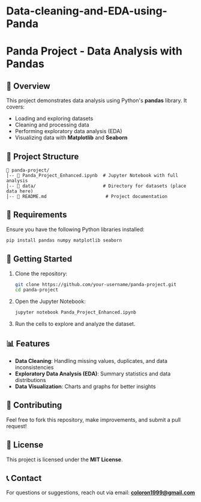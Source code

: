 # Data-cleaning-and-EDA-using-Panda
# Panda Project - Data Analysis with Pandas

## 📌 Overview
This project demonstrates data analysis using Python's **pandas** library. It covers:
- Loading and exploring datasets
- Cleaning and processing data
- Performing exploratory data analysis (EDA)
- Visualizing data with **Matplotlib** and **Seaborn**

## 📂 Project Structure
```
📁 panda-project/
│-- 📄 Panda_Project_Enhanced.ipynb  # Jupyter Notebook with full analysis
│-- 📂 data/                         # Directory for datasets (place data here)
│-- 📄 README.md                      # Project documentation
```

## 🔧 Requirements
Ensure you have the following Python libraries installed:
```bash
pip install pandas numpy matplotlib seaborn
```

## 🚀 Getting Started
1. Clone the repository:
   ```bash
   git clone https://github.com/your-username/panda-project.git
   cd panda-project
   ```
2. Open the Jupyter Notebook:
   ```bash
   jupyter notebook Panda_Project_Enhanced.ipynb
   ```
3. Run the cells to explore and analyze the dataset.

## 📊 Features
- **Data Cleaning**: Handling missing values, duplicates, and data inconsistencies
- **Exploratory Data Analysis (EDA)**: Summary statistics and data distributions
- **Data Visualization**: Charts and graphs for better insights

## 🤝 Contributing
Feel free to fork this repository, make improvements, and submit a pull request!

## 📜 License
This project is licensed under the **MIT License**.

## 📞 Contact
For questions or suggestions, reach out via email: **coloron1999@gmail.com**

